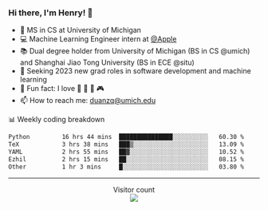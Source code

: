 ### Hi there, I'm Henry! 👋

- 🔭 MS in CS at University of Michigan
- 💻 Machine Learning Engineer intern at [@Apple](https://github.com/apple)
- 📚 Dual degree holder from University of Michigan (BS in CS @umich) and Shanghai Jiao Tong University (BS in ECE @situ)
- 🤖 Seeking 2023 new grad roles in software development and machine learning
- 🍁 Fun fact: I love 📸 🏓 🍜 🎮
- 📫 How to reach me: [duanzq@umich.edu](mailto:duanzq@umich.edu)

📊 Weekly coding breakdown
<!--START_SECTION:waka-->

```txt
Python         16 hrs 44 mins  ███████████████░░░░░░░░░░   60.30 %
TeX            3 hrs 38 mins   ███▒░░░░░░░░░░░░░░░░░░░░░   13.09 %
YAML           2 hrs 55 mins   ██▓░░░░░░░░░░░░░░░░░░░░░░   10.52 %
Ezhil          2 hrs 15 mins   ██░░░░░░░░░░░░░░░░░░░░░░░   08.15 %
Other          1 hr 3 mins     █░░░░░░░░░░░░░░░░░░░░░░░░   03.80 %
```

<!--END_SECTION:waka-->

***
<p align="center"> 
  Visitor count<br>
  <img src="https://profile-counter.glitch.me/zlzq-duanzq/count.svg" />
</p>

<!-- ![Henry Duan's GitHub stats](https://github-readme-stats.vercel.app/api?username=zlzq-duanzq&show_icons=true)

![trophy](https://github-profile-trophy.vercel.app/?username=zlzq-duanzq&column=7)

[![Top Langs](https://github-readme-stats.vercel.app/api/top-langs/?username=zlzq-duanzq&layout=compact)](https://github.com/zlzq-duanzq/github-readme-stats) -->
